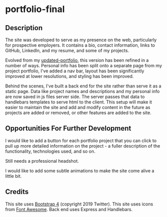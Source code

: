 # portfolio-final

## Description

The site was developed to serve as my presence on the web, particularly for prospective employers.  It contains a bio, contact information, links to GitHub, LinkedIn, and my resume, and some of my projects.

Evolved from my [updated-portfolio](https://github.com/bferriman/updated-portfolio), this version has been refined in a number of ways. Personal info has been split onto a separate page from my project portfolio, I've added a nav bar, layout has been significantly improved at lower resolutions, and styling has been improved.

Behind the scenes, I've built a back end for the site rather than serve it as a static page.  Data like project names and descriptions and my personal info are now saved in js files server side.  The server passes that data to handlebars templates to serve html to the client.  This setup will make it easier to maintain the site and add and modify content in the future as projects are added or removed, or other features are added to the site.

## Opportunities For Further Development

I would like to add a button for each portfolio project that you can click to pull up more detailed information on the project - a fuller description of the functionality, technologies used, and so on.

Still needs a professional headshot.

I would like to add some subtle animations to make the site come alive a little bit.

## Credits

This site uses [Bootstrap 4](https://getbootstrap.com/) (copyright 2019 Twitter).
This site uses icons from [Font Awesome](https://fontawesome.com/).
Back end uses Express and Handlebars.